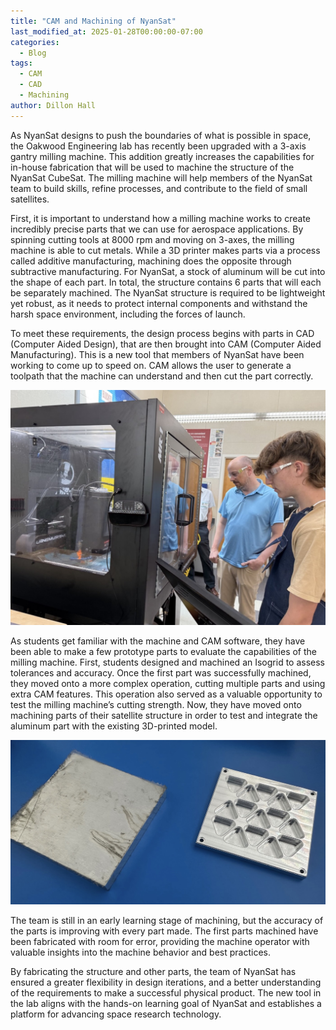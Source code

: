 ```yaml
---
title: "CAM and Machining of NyanSat"
last_modified_at: 2025-01-28T00:00:00-07:00
categories:
  - Blog
tags:
  - CAM
  - CAD
  - Machining
author: Dillon Hall
---
```

As NyanSat designs to push the boundaries of what is possible in space, the Oakwood Engineering lab has recently been upgraded with a 3-axis gantry milling machine. This addition greatly increases the capabilities for in-house fabrication that will be used to machine the structure of the NyanSat CubeSat. The milling machine will help members of the NyanSat team to build skills, refine processes, and contribute to the field of small satellites.

First, it is important to understand how a milling machine works to create incredibly precise parts that we can use for aerospace applications. By spinning cutting tools at 8000 rpm and moving on 3-axes, the milling machine is able to cut metals. While a 3D printer makes parts via a process called additive manufacturing, machining does the opposite through subtractive manufacturing. For NyanSat, a stock of aluminum will be cut into the shape of each part. In total, the structure contains 6 parts that will each be separately machined. The NyanSat structure is required to be lightweight yet robust, as it needs to protect internal components and withstand the harsh space environment, including the forces of launch.

To meet these requirements, the design process begins with parts in CAD (Computer Aided Design), that are then brought into CAM (Computer Aided Manufacturing). This is a new tool that members of NyanSat have been working to come up to speed on. CAM allows the user to generate a toolpath that the machine can understand and then cut the part correctly.

![Oakwood student Dillon Hall and instructor Michael Lyle operating the milling machine ](/assets/images/ny-m-1.jpg)

As students get familiar with the machine and CAM software, they have been able to make a few prototype parts to evaluate the capabilities of the milling machine. First, students designed and machined an Isogrid to assess tolerances and accuracy. Once the first part was successfully machined, they moved onto a more complex operation, cutting multiple parts and using extra CAM features. This operation also served as a valuable opportunity to test the milling machine’s cutting strength. Now, they have moved onto machining parts of their satellite structure in order to test and integrate the aluminum part with the existing 3D-printed model.

![Comparison of raw stock and isogrid test part](/assets/images/ny-m-2.jpg)

The team is still in an early learning stage of machining, but the accuracy of the parts is improving with every part made. The first parts machined have been fabricated with room for error, providing the machine operator with valuable insights into the machine behavior and best practices. 

By fabricating the structure and other parts, the team of NyanSat has ensured a greater flexibility in design iterations, and a better understanding of the requirements to make a successful physical product. The new tool in the lab aligns with the hands-on learning goal of NyanSat and  establishes a platform for advancing space research technology.
